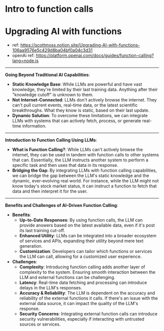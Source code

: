 # Intro to function calls

# Upgrading AI with functions

- ref: https://scottmoss.notion.site/Upgrading-AI-with-functions-106aa9576e5c429d8ba04bf0a04c3d31
- openAi ref: https://platform.openai.com/docs/guides/function-calling?lang=node.js

---

**Going Beyond Traditional AI Capabilities**:

- **Static Knowledge Base**: While LLMs are powerful and have vast knowledge, they're limited by their last training data. Anything after their "knowledge cutoff" is unknown to them.
- **Not Internet-Connected**: LLMs don't actively browse the internet. They can't pull current events, real-time data, or the latest scientific breakthroughs. What they know is static, based on their last update.
- **Dynamic Solution**: To overcome these limitations, we can integrate LLMs with systems that can actively fetch, process, or generate real-time information.

---

**Introduction to Function Calling Using LLMs**:

- **What is Function Calling?**: While LLMs can't actively browse the internet, they can be used in tandem with function calls to other systems that can. Essentially, the LLM instructs another system to perform a specific task and then uses that data in its response.
- **Bridging the Gap**: By integrating LLMs with function calling capabilities, we can bridge the gap between the LLM's static knowledge and the dynamic, ever-evolving real world. For instance, while the LLM might not know today's stock market status, it can instruct a function to fetch that data and then interpret it for the user.

---

**Benefits and Challenges of AI-Driven Function Calling**:

- **Benefits**:
    - **Up-to-Date Responses**: By using function calls, the LLM can provide answers based on the latest available data, even if it's post its last training cut-off.
    - **Enhanced Utility**: LLMs can be integrated into a broader ecosystem of services and APIs, expanding their utility beyond mere text generation.
    - **Customization**: Developers can tailor which functions or services the LLM can call, allowing for a customized user experience.
- **Challenges**:
    - **Complexity**: Introducing function calling adds another layer of complexity to the system. Ensuring smooth interaction between the LLM and external functions can be challenging.
    - **Latency**: Real-time data fetching and processing can introduce delays in the LLM's responses.
    - **Accuracy & Reliability**: The LLM is dependent on the accuracy and reliability of the external functions it calls. If there's an issue with the external data source, it can impact the quality of the LLM's response.
    - **Security Concerns**: Integrating external function calls can introduce security vulnerabilities, especially if interacting with untrusted sources or services.
